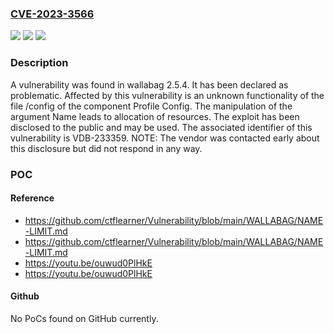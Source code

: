 ### [CVE-2023-3566](https://cve.mitre.org/cgi-bin/cvename.cgi?name=CVE-2023-3566)
![](https://img.shields.io/static/v1?label=Product&message=wallabag&color=blue)
![](https://img.shields.io/static/v1?label=Version&message=%3D%202.5.4%20&color=brighgreen)
![](https://img.shields.io/static/v1?label=Vulnerability&message=CWE-770%20Allocation%20of%20Resources&color=brighgreen)

### Description

A vulnerability was found in wallabag 2.5.4. It has been declared as problematic. Affected by this vulnerability is an unknown functionality of the file /config of the component Profile Config. The manipulation of the argument Name leads to allocation of resources. The exploit has been disclosed to the public and may be used. The associated identifier of this vulnerability is VDB-233359. NOTE: The vendor was contacted early about this disclosure but did not respond in any way.

### POC

#### Reference
- https://github.com/ctflearner/Vulnerability/blob/main/WALLABAG/NAME-LIMIT.md
- https://github.com/ctflearner/Vulnerability/blob/main/WALLABAG/NAME-LIMIT.md
- https://youtu.be/ouwud0PlHkE
- https://youtu.be/ouwud0PlHkE

#### Github
No PoCs found on GitHub currently.

